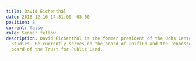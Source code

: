 ```yaml
---
title: David Eichenthal
date: 2016-12-16 14:31:00 -05:00
position: 8
current: false
role: Senior fellow
description: David Eichenthal is the former president of the Ochs Center for Metropolitan
  Studies. He currently serves on the board of UnifiEd and the Tennessee advisory
  board of the Trust for Public Land.
---
```


